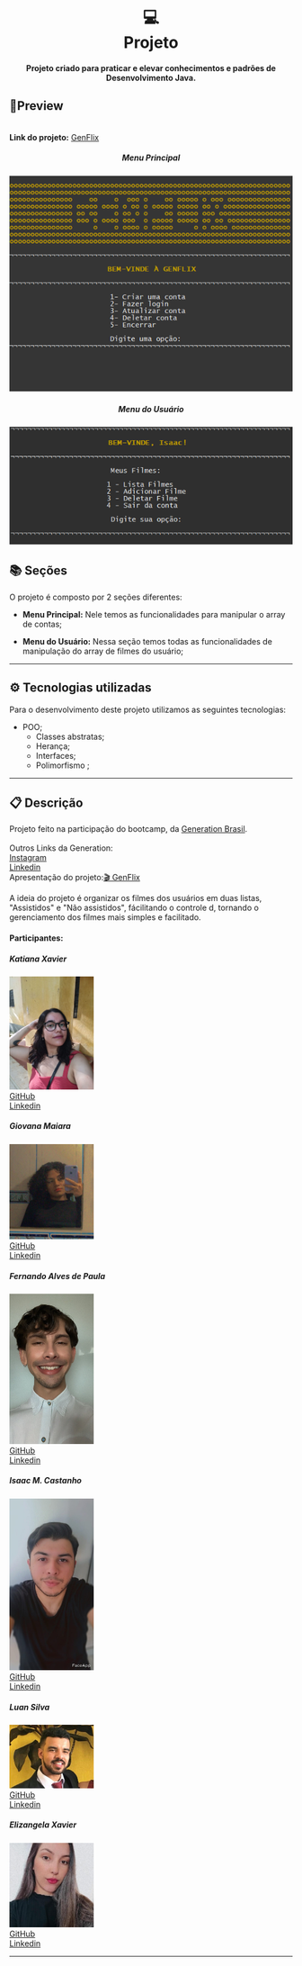<h1 align="center">
  💻<br>Projeto
</h1>
<h4 align="center">
  Projeto criado para praticar e elevar conhecimentos e padrões de Desenvolvimento Java.
</h4>


## 🔎Preview
<div align="center">
    <div align='left'>
        <br>
    <span><b>Link do projeto:</b></span> <a target="_blank" href='https://github.com/Isaac-MCastanho/GenFlix'>GenFlix</a>
    </div>
<h5>Menu Principal</h5>
<img src="./assets/preview/preview-menuPrincipal.PNG" alt="Foto de preview do menu inicial."/>
<h5>Menu do Usuário</h5>
<img  src="./assets/preview/preview-menuUsuario.PNG" alt="Foto de preview do menu do usuario."/>
</div>








## 📚 Seções
O projeto é composto por 2 seções diferentes:

- **Menu Principal:** Nele temos as funcionalidades para manipular o array de contas;

- **Menu do Usuário:** Nessa seção temos todas as funcionalidades de manipulação do array de filmes do usuário;

  


---

## ⚙ Tecnologias utilizadas
Para o desenvolvimento deste projeto utilizamos as seguintes tecnologias:

- POO;
  - Classes abstratas;
  - Herança;
  - Interfaces;
  - Polimorfismo ;


---

## 📋 Descrição

<p align="">
    Projeto feito na participação do bootcamp, da <a href="https://brazil.generation.org/">Generation Brasil</a>.<br><br>
    Outros Links da Generation:<br>
    <a href="https://www.instagram.com/generationbrasil/">Instagram</a><br>
    <a href="https://www.linkedin.com/school/generationbrasil/?originalSubdomain=br">Linkedin</a><br>
Apresentação do projeto:<a href="https://www.canva.com/design/DAFbDX4tYWA/1WVLXPTtizdF3fxnMp257w/view#1">🎬 GenFlix</a>
 </p>
<p>A ideia do projeto é organizar os filmes dos usuários em duas listas, "Assistidos" e "Não assistidos", fácilitando o controle d, tornando o gerenciamento dos filmes mais simples e facilitado.</p><p>
    <h4>
     Participantes:   
</h4>
<div>
<h5>
    Katiana Xavier
</h5>
    <img width="150" src="./assets/participantes/Kati.jpeg"/><br>
    <a href="https://github.com/KatianaXavier">GitHub</a><br>
<a href="https://www.linkedin.com/in/katianaxavier/">Linkedin</a>
    </div>
<div>
<h5>
    Giovana Maiara
</h5>
    <img width="150" src="./assets/participantes/Giovana.jpeg"/><br>
    <a href="https://github.com/macgii">GitHub</a><br>
<a href="https://www.linkedin.com/in/giovana-maiara-concei%C3%A7%C3%A3o-de-oliveira-5a7124264/">Linkedin</a>
</div>
<div>
<h5>
    Fernando Alves de Paula
</h5>
    <img width="150" src="./assets/participantes/fernando.jpeg"/><br>
    <a href="https://github.com/fewatts">GitHub</a><br>
<a href="https://www.linkedin.com/in/fernando-alves-85091716b/">Linkedin</a>
</div>
<div>
<h5>
    Isaac M. Castanho
</h5>
    <img width="150" src="./assets/participantes/isaac.jpeg"/><br>
    <a href="https://github.com/Isaac-MCastanho">GitHub</a><br>
<a href="https://www.linkedin.com/in/isaacmcastanho/">Linkedin</a>
</div>
<div>
<h5>
    Luan Silva
</h5>
    <img width="150" src="./assets/participantes/luan.jpeg"/><br>
    <a href="https://github.com/LuanSilva94">GitHub</a><br>
<a href="https://www.linkedin.com/in/luan-silva-6506a61a1/">Linkedin</a>
</div>
<div>
<h5>
    Elizangela Xavier
</h5>
    <img width="150" src="./assets/participantes/Eli.jpg"/><br>
    <a href="https://github.com/ElizangelaXavierS">GitHub</a><br>
<a href="https://www.linkedin.com/in/elizangelaxavier/">Linkedin</a>
</div>
</p>




---

